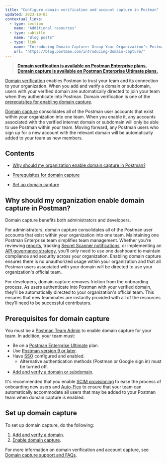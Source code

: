 ```yaml
---
title: "Configure domain verification and account capture in Postman"
updated: 2023-10-03
contextual_links:
  - type: section
    name: "Additional resources"
  - type: subtitle
    name: "Blog posts"
  - type: link
    name: "Introducing Domain Capture: Group Your Organization’s Postman Users into a Single Team"
    url: "https://blog.postman.com/introducing-domain-capture/"
---
```


> **[Domain verification is available on Postman Enterprise plans. Domain capture is available on Postman Enterprise Ultimate plans.](https://www.postman.com/pricing)**

[Domain verification](/docs/administration/domain-verification-and-capture/add-and-verify-a-domain/) enables Postman to trust your team and its connection to your organization. When you add and verify a domain or subdomain, users with your verified domain are automatically directed to join your team when they authenticate into Postman. Domain verification is one of the [prerequisites for enabling domain capture](#prerequisites-for-domain-capture).

[Domain capture](/docs/administration/domain-verification-and-capture/enable-domain-capture/) consolidates all of the Postman user accounts that exist within your organization into one team. When you enable it, any accounts associated with the verified internet domain or subdomain will only be able to use Postman within your team. Moving forward, any Postman users who sign up for a new account with the relevant domain will be automatically added to your team as new members.

## Contents

* [Why should my organization enable domain capture in Postman?](#why-should-my-organization-enable-domain-capture-in-postman)

* [Prerequisites for domain capture](#prerequisites-for-domain-capture)

* [Set up domain capture](#set-up-domain-capture)

## Why should my organization enable domain capture in Postman?

Domain capture benefits both administrators and developers.

For administrators, domain capture consolidates all of the Postman user accounts that exist within your organization into one team. Maintaining one Postman Enterprise team simplifies team management. Whether you're reviewing [reports](/docs/reports/reports-overview/), tracking [Secret Scanner notifications](/docs/administration/token-scanner/), or implementing an [API governance strategy](/docs/api-governance/api-governance-overview/), you'll only need to use one dashboard to maintain compliance and security across your organization. Enabling domain capture ensures there is no unauthorized usage within your organization and that all Postman users associated with your domain will be directed to use your organization's official team.

For developers, domain capture removes friction from the onboarding process. As users authenticate into Postman with your verified domain, they'll be automatically directed to your organization's official team. This ensures that new teammates are instantly provided with all of the resources they’ll need to be successful contributors.

## Prerequisites for domain capture

You must be a [Postman Team Admin](/docs/collaborating-in-postman/roles-and-permissions/#team-roles) to enable domain capture for your team. In addition, your team must:

* Be on a [Postman Enterprise Ultimate](https://www.postman.com/pricing) plan.
* Use [Postman version 9 or later](/docs/administration/enterprise/managing-enterprise-deployment/).
* Have [SSO](/docs/administration/sso/admin-sso/) configured and enabled.
    * Alternative authentication methods (Postman or Google sign in) must be turned off.
* [Add and verify a domain or subdomain](/docs/administration/domain-verification-and-capture/add-and-verify-a-domain/).

It's recommended that you enable [SCIM provisioning](/docs/administration/scim-provisioning/scim-provisioning-overview/) to ease the process of onboarding new users and [Auto-Flex](/docs/administration/billing/#using-auto-flex) to ensure that your team can automatically accommodate all users that may be added to your Postman team when domain capture is enabled.

## Set up domain capture

To set up domain capture, do the following:

1. [Add and verify a domain](/docs/administration/domain-verification-and-capture/add-and-verify-a-domain/).
2. [Enable domain capture](/docs/administration/domain-verification-and-capture/enable-domain-capture/).

For more information on domain verification and account capture, see [Domain capture support and FAQs](/docs/administration/domain-verification-and-capture/domain-capture-faqs/).
